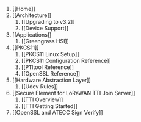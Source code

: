 1. [[Home]]
2. [[Architecture]]
   1. [[Upgrading to v3.2]]
   2. [[Device Support]]
3. [[Applications]]
   1. [[Greengrass HSI]]
4. [[PKCS11]]
   1. [[PKCS11 Linux Setup]]
   2. [[PKCS11 Configuration Reference]]
   3. [[P11tool Reference]]
   4. [[OpenSSL Reference]]
5. [[Hardware Abstraction Layer]]
   1. [[Udev Rules]]
6. [[Secure Element for LoRaWAN TTI Join Server]]
   1. [[TTI Overview]]
   2. [[TTI Getting Started]]
7. [[OpenSSL and ATECC Sign Verify]]
